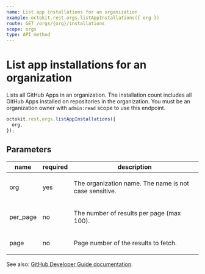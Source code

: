```yaml
---
name: List app installations for an organization
example: octokit.rest.orgs.listAppInstallations({ org })
route: GET /orgs/{org}/installations
scope: orgs
type: API method
---
```


# List app installations for an organization

Lists all GitHub Apps in an organization. The installation count includes all GitHub Apps installed on repositories in the organization. You must be an organization owner with `admin:read` scope to use this endpoint.

```js
octokit.rest.orgs.listAppInstallations({
  org,
});
```

## Parameters

<table>
  <thead>
    <tr>
      <th>name</th>
      <th>required</th>
      <th>description</th>
    </tr>
  </thead>
  <tbody>
    <tr><td>org</td><td>yes</td><td>

The organization name. The name is not case sensitive.

</td></tr>
<tr><td>per_page</td><td>no</td><td>

The number of results per page (max 100).

</td></tr>
<tr><td>page</td><td>no</td><td>

Page number of the results to fetch.

</td></tr>
  </tbody>
</table>

See also: [GitHub Developer Guide documentation](https://docs.github.com/rest/reference/orgs#list-app-installations-for-an-organization).
